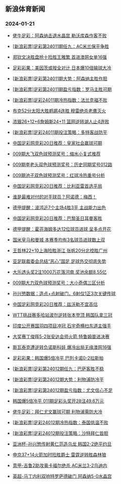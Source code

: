 ## 新浪体育新闻 
### 2024-01-21

+ [佬牛足彩：阿森纳击退水晶宫 勒沃库森作客不败](https://sports.sina.com.cn/l/2024-01-20/doc-inaectxh7601729.shtml)

+ [[新浪彩票]足彩第24011期任九：AC米兰保平争胜](https://sports.sina.com.cn/l/2024-01-20/doc-inaecprk7712795.shtml)

+ [郑钦文决胜盘抢十险胜王雅繁 首进澳网女单16强](https://sports.sina.com.cn/tennis/china/2024-01-20/doc-inaecyfe7494602.shtml)

+ [足彩彩果：美因茨或按全对计 日本爆10倍输球大冷](https://sports.sina.com.cn/l/2024-01-20/doc-inaecpri9931035.shtml)

+ [[新浪彩票]足彩第24011期大势：阿森纳主胜作胆](https://sports.sina.com.cn/l/2024-01-20/doc-inaecprp7368880.shtml)

+ [[新浪彩票]足彩第24011期盈亏指数：罗马主胜可期](https://sports.sina.com.cn/l/2024-01-20/doc-inaecprn0592247.shtml)

+ [[新浪彩票]足彩24011期冷热指数：法兰克福不败](https://sports.sina.com.cn/l/2024-01-20/doc-inaecprp7370009.shtml)

+ [布克52分太阳大胜鹈鹕4连胜 穆雷绝杀老鹰灭火](https://sports.sina.com.cn/basketball/nba/2024-01-20/doc-inaecyfh0369790.shtml)

+ [浓眉26+12+6詹姆斯24+11 篮网逆转湖人止4连败](https://sports.sina.com.cn/basketball/nba/2024-01-20/doc-inaeeenz9601754.shtml)

+ [[新浪彩票]足彩24011期投注策略：多特客战防平](https://sports.sina.com.cn/l/2024-01-20/doc-inaecprp7369271.shtml)

+ [中国足彩网竞彩20日推荐：皇家社会赢球可期](https://sports.sina.com.cn/l/2024-01-20/doc-inaecyfi7153884.shtml)

+ [009期大飞双色球预测奖号：缩水小复式推荐](https://sports.sina.com.cn/l/2024-01-20/doc-inaeafvy0580357.shtml)

+ [009期李老头双色球预测奖号：历史同期奖号012路](https://sports.sina.com.cn/l/2024-01-20/doc-inaeafvy0582483.shtml)

+ [009期池子双色球预测奖号：红球冷热重号分析](https://sports.sina.com.cn/l/2024-01-20/doc-inaczzqf8141787.shtml)

+ [中国足彩网竞彩20日推荐：比利亚雷首选平局](https://sports.sina.com.cn/l/2024-01-20/doc-inaecyfe7500761.shtml)

+ [谁是最难对付的对手球员？阿诺德：梅西！](https://sports.sina.com.cn/g/pl/2024-01-20/doc-inaeekux9496716.shtml)

+ [德甲提醒：波鸿近7个主场4胜3平 主战能力出色](https://sports.sina.com.cn/l/2024-01-20/doc-inaeafwc8030047.shtml)

+ [中国足彩网竞彩20日推荐：巴黎圣日耳曼客胜](https://sports.sina.com.cn/l/2024-01-20/doc-inaecyfi7153835.shtml)

+ [德甲提醒：霍芬海姆多达12位球员进球 呈多点开花](https://sports.sina.com.cn/l/2024-01-20/doc-inaeafvy0601744.shtml)

+ [国米皇马和曼城 本赛季均有3名球员进球数上双](https://sports.sina.com.cn/g/pl/2024-01-20/doc-inaeekvc6925046.shtml)

+ [王哲林22+10上海险胜浙江 张帆20分北控胜广州](https://sports.sina.com.cn/basketball/cba/2024-01-20/doc-inaeevkx6711335.shtml)

+ [亚足联裁委会总结“恶心”国足 足球外交彻底失势](https://sports.sina.com.cn/china/2024-01-20/doc-inaeekux9507223.shtml)

+ [大乐透头奖2注1000万花落河南 奖池余额8.55亿](https://sports.sina.com.cn/l/2024-01-20/doc-inaeevkv9936574.shtml)

+ [009期大力双色球预测奖号：大小奇偶三区分析](https://sports.sina.com.cn/l/2024-01-20/doc-inaeafwa1235064.shtml)

+ [孙兴慜数据：造点+点射破门，6射仅1正3次关键传球](https://sports.sina.com.cn/china/asia/2024-01-20/doc-inaeevkt9288571.shtml)

+ [中国足彩网竞彩20日推荐：兹沃勒不宜高估](https://sports.sina.com.cn/l/2024-01-20/doc-inaecyfh0376514.shtml)

+ [WTT挑战赛多哈站波尔逆转张本登顶 韩国队拿三冠](https://sports.sina.com.cn/others/pingpang/2024-01-21/doc-inaeffyr9701658.shtml)

+ [印度公开赛国羽四项目冲冠 石宇奇横扫东道主强手](https://sports.sina.com.cn/others/badmin/2024-01-21/doc-inaeffyr9701335.shtml)

+ [大奖赛丁俊晖5-2张安达会师火箭 特鲁姆普进决赛](https://sports.sina.com.cn/others/snooker/2024-01-20/doc-inaeeepf7040139.shtml)

+ [斯瓦泰克遭逆转负诺斯科娃 爆冷出局无缘澳网16强](https://sports.sina.com.cn/tennis/wta/2024-01-20/doc-inaeeray0042240.shtml)

+ [足彩彩果：韩国爆5倍冷平 巴列卡诺0-2拉斯帕](https://sports.sina.com.cn/l/2024-01-21/doc-inaefsqp6245272.shtml)

+ [[新浪彩票]足彩第24012期任九：巴萨客胜不稳](https://sports.sina.com.cn/l/2024-01-21/doc-inaefsqi8811261.shtml)

+ [[新浪彩票]足彩第24012期大势：利物浦防冷平](https://sports.sina.com.cn/l/2024-01-21/doc-inaefsqp6245538.shtml)

+ [[新浪彩票]足彩第24012期盈亏指数：尤文信心不足](https://sports.sina.com.cn/l/2024-01-21/doc-inaefsqi8811824.shtml)

+ [韩国爆5倍冷平 011期足彩头奖开28注49.6万元](https://sports.sina.com.cn/l/2024-01-21/doc-inaefsqp6245272.shtml)

+ [佬牛足彩：拜仁尤文赢球可期 利物浦需防大冷](https://sports.sina.com.cn/l/2024-01-21/doc-inaefwwh6486201.shtml)

+ [[新浪彩票]足彩24012期冷热指数：泰国低温不败](https://sports.sina.com.cn/l/2024-01-21/doc-inaefsqm9469059.shtml)

+ [[新浪彩票]足彩24012期投注策略：沙特拜仁皆胆](https://sports.sina.com.cn/l/2024-01-21/doc-inaefsqk6592346.shtml)

+ [亚洲杯-孙兴慜传射黄仁范造乌龙 韩国2-2绝平约旦](https://sports.sina.com.cn/china/asia/2024-01-20/doc-inaeevkv9933844.shtml)

+ [申京37+14火箭加时险胜爵士 雷霆逆转胜森林狼](https://sports.sina.com.cn/basketball/nba/2024-01-21/doc-inaehcee6376423.shtml)

+ [意甲-吉鲁2助攻奥卡福尔绝杀 AC米兰3-2乌迪内](https://sports.sina.com.cn/g/seriea/2024-01-21/doc-inaefwwi9350470.shtml)

+ [英超-马丁内利双响特罗萨德破门 阿森纳5-0水晶宫](https://sports.sina.com.cn/g/pl/2024-01-21/doc-inaefwwi9349595.shtml)

